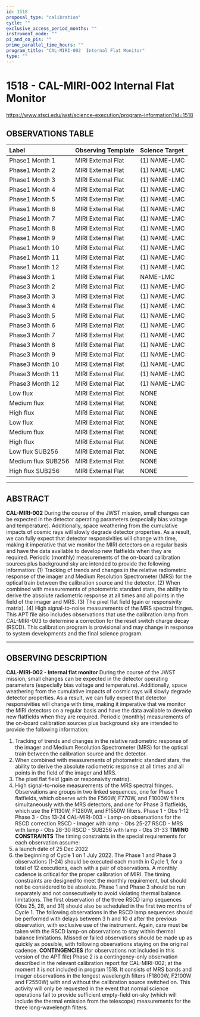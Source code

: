```yaml
---
id: 1518
proposal_type: "calibration"
cycle: ""
exclusive_access_period_months: ""
instrument_mode: ""
pi_and_co_pis: ""
prime_parallel_time_hours: ""
program_title: "CAL-MIRI-002  Internal Flat Monitor"
type: ""
---
```

# 1518 - CAL-MIRI-002  Internal Flat Monitor
https://www.stsci.edu/jwst/science-execution/program-information?id=1518
## OBSERVATIONS TABLE
| Label             | Observing Template  | Science Target    |
| :---------------- | :------------------ | :---------------- |
| Phase1 Month 1    | MIRI External Flat  | (1) NAME-LMC      |
| Phase1 Month 2    | MIRI External Flat  | (1) NAME-LMC      |
| Phase1 Month 3    | MIRI External Flat  | (1) NAME-LMC      |
| Phase1 Month 4    | MIRI External Flat  | (1) NAME-LMC      |
| Phase1 Month 5    | MIRI External Flat  | (1) NAME-LMC      |
| Phase1 Month 6    | MIRI External Flat  | (1) NAME-LMC      |
| Phase1 Month 7    | MIRI External Flat  | (1) NAME-LMC      |
| Phase1 Month 8    | MIRI External Flat  | (1) NAME-LMC      |
| Phase1 Month 9    | MIRI External Flat  | (1) NAME-LMC      |
| Phase1 Month 10   | MIRI External Flat  | (1) NAME-LMC      |
| Phase1 Month 11   | MIRI External Flat  | (1) NAME-LMC      |
| Phase1 Month 12   | MIRI External Flat  | (1) NAME-LMC      |
| Phase3 Month 1    | MIRI External Flat  | NAME-LMC          |
| Phase3 Month 2    | MIRI External Flat  | (1) NAME-LMC      |
| Phase3 Month 3    | MIRI External Flat  | (1) NAME-LMC      |
| Phase3 Month 4    | MIRI External Flat  | (1) NAME-LMC      |
| Phase3 Month 5    | MIRI External Flat  | (1) NAME-LMC      |
| Phase3 Month 6    | MIRI External Flat  | (1) NAME-LMC      |
| Phase3 Month 7    | MIRI External Flat  | (1) NAME-LMC      |
| Phase3 Month 8    | MIRI External Flat  | (1) NAME-LMC      |
| Phase3 Month 9    | MIRI External Flat  | (1) NAME-LMC      |
| Phase3 Month 10   | MIRI External Flat  | (1) NAME-LMC      |
| Phase3 Month 11   | MIRI External Flat  | (1) NAME-LMC      |
| Phase3 Month 12   | MIRI External Flat  | (1) NAME-LMC      |
| Low flux          | MIRI External Flat  | NONE              |
| Medium flux       | MIRI External Flat  | NONE              |
| High flux         | MIRI External Flat  | NONE              |
| Low flux          | MIRI External Flat  | NONE              |
| Medium flux       | MIRI External Flat  | NONE              |
| High flux         | MIRI External Flat  | NONE              |
| Low flux SUB256   | MIRI External Flat  | NONE              |
| Medium flux SUB256 | MIRI External Flat  | NONE              |
| High flux SUB256  | MIRI External Flat  | NONE              |

---

## ABSTRACT

**CAL-MIRI-002**
During the course of the JWST mission, small changes can be expected in the detector operating parameters (especially bias voltage and temperature). Additionally, space weathering from the cumulative impacts of cosmic rays will slowly degrade detector properties. As a result, we can fully expect that detector responsivities will change with time, making it imperative that we monitor the MIRI detectors on a regular basis and have the data available to develop new flatfields when they are required. Periodic (monthly) measurements of the on-board calibration sources plus background sky are intended to provide the following information: (1) Tracking of trends and changes in the relative radiometric response of the imager and Medium Resolution Spectrometer (MRS) for the optical train between the calibration source and the detector. (2) When combined with measurements of photometric standard stars, the ability to derive the absolute radiometric response at all times and all points in the field of the imager and MRS. (3) The pixel flat field (gain or responsivity matrix). (4) High signal-to-noise measurements of the MRS spectral fringes.
This APT file also includes observations that use the calibration lamp from CAL-MIRI-003 to determine a correction for the reset switch charge decay (RSCD).
This calibration program is provisional and may change in response to system developments and the final science program.

---

## OBSERVING DESCRIPTION

**CAL-MIRI-002 - Internal flat monitor**
During the course of the JWST mission, small changes can be expected in the detector operating parameters (especially bias voltage and temperature). Additionally, space weathering from the cumulative impacts of cosmic rays will slowly degrade detector properties. As a result, we can fully expect that detector responsivities will change with time, making it imperative that we monitor the MIRI detectors on a regular basis and have the data available to develop new flatfields when they are required.
Periodic (monthly) measurements of the on-board calibration sources plus background sky are intended to provide the following information:
1) Tracking of trends and changes in the relative radiometric response of the imager and Medium Resolution Spectrometer (MRS) for the optical train between the calibration source and the detector.
2) When combined with measurements of photometric standard stars, the ability to derive the absolute radiometric response at all times and all points in the field of the imager and MRS.
3) The pixel flat field (gain or responsivity matrix).
4) High signal-to-noise measurements of the MRS spectral fringes.
Observations are groups in two linked sequences, one for Phase 1 flatfields, which observe with the F560W, F770W, and F1000W filters simultaneously with the MRS detectors, and one for Phase 3 flatfields, which use the F1130W, F1280W, and F1550W filters.
Phase 1 - Obs 1-12
Phase 3 - Obs 13-24
CAL-MIRI-003 - Lamp-on observations for the RSCD correction
RSCD - Imager with lamp - Obs 25-27
RSCD - MRS with lamp - Obs 28-30
RSCD - SUB256 with lamp - Obs 31-33
**TIMING CONSTRAINTS**
The timing constraints in the special requirements for each observation assume:
1) a launch date of 25 Dec 2022
2) the beginning of Cycle 1 on 1 July 2022.
The Phase 1 and Phase 3 observations (1-24) should be executed each month in Cycle 1, for a total of 12 executions, each with a pair of observations. A monthly cadence is critical for the proper calibration of MIRI. The timing constraints are designed to meet the monthly requirement, but should not be considered to be absolute.
Phase 1 and Phase 3 should be run separately and not consecutively to avoid violating thermal balance limitations.
The first observation of the three RSCD lamp sequences (Obs 25, 28, and 31) should also be scheduled in the first two months of Cycle 1. The following observations in the RSCD lamp sequences should be performed with delays between 3 h and 10 d after the previous observation, with exclusive use of the instrument.
Again, care must be taken with the RSCD lamp-on observations to stay within thermal balance limitations.
Missed or failed observations should be made up as quickly as possible, with following observations staying on the original cadence.
**CONTINGENCIES** (for observations not included in this version of the APT file)
Phase 2 is a contingency-only observation described in the relevant calibration report for CAL-MIRI-002; at the moment it is not included in program 1518. It consists of MRS bands and imager observations in the longest wavelength filters (F1800W, F2100W and F2550W) with and without the calibration source switched on. This activity will only be requested in the event that normal science operations fail to provide sufficient empty-field on-sky (which will include the thermal emission from the telescope) measurements for the three long-wavelength filters.